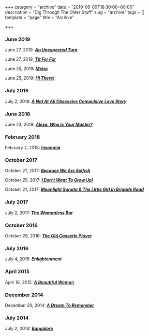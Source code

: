 +++
category = "archive"
date = "2019-06-09T18:30:00+00:00"
description = "Dig Through The Older Stuff"
slug = "archive"
tags = []
template = "page"
title = "Archive"

+++
### June 2019

June 27, 2019: [**_An Unexpected Turn_**](https://prritam.com/2019/06/27/an-unexpected-turn/)

June 27, 2019: [**_Tit For For_**](https://prritam.com/2019/06/27/tit-for-tat/)

June 25, 2019: [**_Metro_**](https://prritam.com/2019/06/25/metro/)

June 25, 2019: [**_Hi There!_**](https://prritam.com/2019/06/25/hi-there/)

### July 2018

July 2, 2018: [**_A Not At All Obsessive Compulsive Love Story_**](https://prritam.com/2018/07/02/a-not-at-all-obsessive-compulsive-love-story/)

### June 2018

June 23, 2018: [**_Alexa, Who Is Your Master?_**](https://prritam.com/2018/06/23/alexa-who-is-your-master/)

### February 2018

February 2, 2018: [**_Insomnia_**](https://prritam.com/2018/02/02/insomnia/)

### October 2017

October 27, 2017: [**_Because We Are Selfish_**](https://prritam.com/2017/10/27/because-we-are-selfish/)

October 25, 2017: [**_I Don't Want To Grow Up!_**](https://prritam.com/2017/10/25/i-don-t-want-to-grow-up/)

October 21, 2017: [**_Moonlight Sonata & The Little Girl In Brigade Road_**](https://prritam.com/2017/10/21/moonlight-sonata-the-little-girl-in-brigade-road/)

### July 2017

July 2, 2017: [**_The Womanless Bar_**](https://prritam.com/2017/07/02/the-womanless-bar/)

### October 2016

October 29, 2016: [**_The Old Cassette Player_**](https://prritam.com/2016/10/29/the-old-cassette-player/)

### July 2016

July 4, 2016: [**_Enlightenment_**](https://prritam.com/2016/07/04/enlightenment/)

### April 2015

April 16, 2015: [**_A Beautiful Woman_**](https://prritam.com/2015/04/16/a-beautiful-woman/)

### December 2014

December 20, 2014: [**_A Dream To Remember_**](https://prritam.com/2014/12/20/a-dream-to-remember/)

### July 2014

July 2, 2014: [**_Bangalore_**](https://prritam.com/2014/07/02/bangalore/)